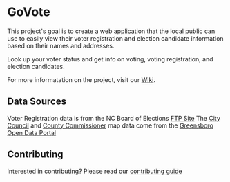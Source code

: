 # GoVote
This project's goal is to create a web application that the local public can use to easily view their voter registration and election candidate information based on their names and addresses.

Look up your voter status and get info on voting, voting registration, and election candidates.

For more informatation on the project, visit our [Wiki](https://github.com/codeforgso/GoVote/wiki).

## Data Sources

Voter Registration data is from the NC Board of Elections [FTP Site](https://dl.ncsbe.gov/)
The [City Council](http://data-greensboro.opendata.arcgis.com/datasets/829c58aaaf0c4bf0b59f93bfe3cb4c13_3)
and [County Commissioner](http://data-greensboro.opendata.arcgis.com/datasets/1b60f15bb4dc4d8f96bd4831a8fbf063_5) map data come from the [Greensboro Open Data Portal](http://data-greensboro.opendata.arcgis.com/)

## Contributing
Interested in contributing? Please read our [contributing guide](./.github/CONTRIBUTING.md)